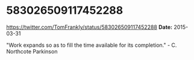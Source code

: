 # 583026509117452288
https://twitter.com/TomFrankly/status/583026509117452288
**Date:** 2015-03-31

"Work expands so as to fill the time available for its completion." - C. Northcote Parkinson
